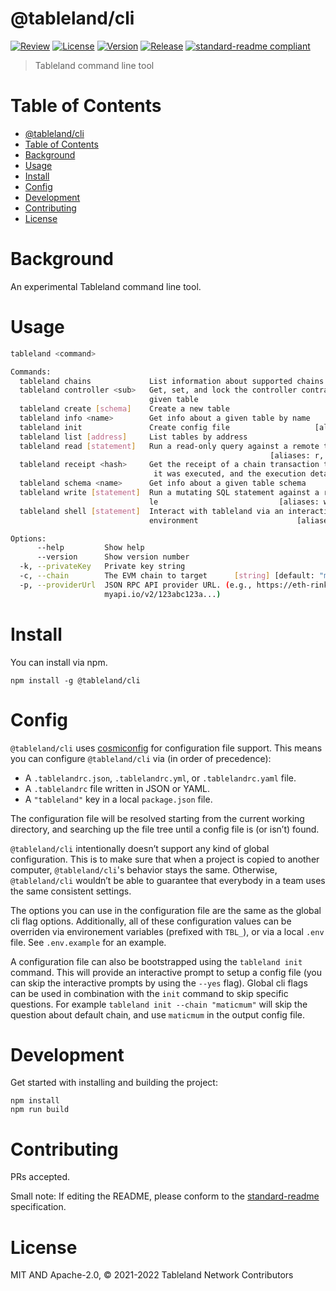# @tableland/cli

[![Review](https://github.com/tablelandnetwork/js-tableland-cli/actions/workflows/review.yml/badge.svg)](https://github.com/tablelandnetwork/js-tableland-cli/actions/workflows/review.yml)
[![License](https://img.shields.io/github/license/tablelandnetwork/js-tableland-cli.svg)](./LICENSE)
[![Version](https://img.shields.io/github/package-json/v/tablelandnetwork/js-tableland-cli.svg)](./package.json)
[![Release](https://img.shields.io/github/release/tablelandnetwork/js-tableland-cli.svg)](https://github.com/tablelandnetwork/js-tableland-cli/releases/latest)
[![standard-readme compliant](https://img.shields.io/badge/standard--readme-OK-green.svg)](https://github.com/RichardLitt/standard-readme)

> Tableland command line tool

# Table of Contents

- [@tableland/cli](#tablelandcli)
- [Table of Contents](#table-of-contents)
- [Background](#background)
- [Usage](#usage)
- [Install](#install)
- [Config](#config)
- [Development](#development)
- [Contributing](#contributing)
- [License](#license)

# Background

An experimental Tableland command line tool.

# Usage

```bash
tableland <command>

Commands:
  tableland chains             List information about supported chains
  tableland controller <sub>   Get, set, and lock the controller contract for a
                               given table
  tableland create [schema]    Create a new table
  tableland info <name>        Get info about a given table by name
  tableland init               Create config file                   [aliases: i]
  tableland list [address]     List tables by address
  tableland read [statement]   Run a read-only query against a remote table
                                                          [aliases: r, query, q]
  tableland receipt <hash>     Get the receipt of a chain transaction to know if
                                it was executed, and the execution details
  tableland schema <name>      Get info about a given table schema
  tableland write [statement]  Run a mutating SQL statement against a remote tab
                               le                           [aliases: w, run, r]
  tableland shell [statement]  Interact with tableland via an interactive shell
                               environment                      [aliases: s, sh]

Options:
      --help         Show help                                         [boolean]
      --version      Show version number                               [boolean]
  -k, --privateKey   Private key string                                 [string]
  -c, --chain        The EVM chain to target      [string] [default: "maticmum"]
  -p, --providerUrl  JSON RPC API provider URL. (e.g., https://eth-rinkeby.alche
                     myapi.io/v2/123abc123a...)                         [string]
```

# Install

You can install via npm.

```
npm install -g @tableland/cli
```

# Config

`@tableland/cli` uses [cosmiconfig](https://github.com/davidtheclark/cosmiconfig) for configuration file support. This means you can configure `@tableland/cli` via (in order of precedence):

- A `.tablelandrc.json`, `.tablelandrc.yml`, or `.tablelandrc.yaml` file.
- A `.tablelandrc` file written in JSON or YAML.
- A `"tableland"` key in a local `package.json` file.

The configuration file will be resolved starting from the current working directory, and searching up the file tree until a config file is (or isn’t) found.

`@tableland/cli` intentionally doesn’t support any kind of global configuration. This is to make sure that when a project is copied to another computer, `@tableland/cli`'s behavior stays the same. Otherwise, `@tableland/cli` wouldn’t be able to guarantee that everybody in a team uses the same consistent settings.

The options you can use in the configuration file are the same as the global cli flag options. Additionally, all of these configuration values can be overriden via environement variables (prefixed with `TBL_`), or via a local `.env` file. See `.env.example` for an example.

A configuration file can also be bootstrapped using the `tableland init` command. This will provide an interactive prompt to setup a config file (you can skip the interactive prompts by using the `--yes` flag). Global cli flags can be used in combination with the `init` command to skip specific questions. For example `tableland init --chain "maticmum"` will skip the question about default chain, and use `maticmum` in the output config file.

# Development

Get started with installing and building the project:

```shell
npm install
npm run build
```

# Contributing

PRs accepted.

Small note: If editing the README, please conform to the
[standard-readme](https://github.com/RichardLitt/standard-readme) specification.

# License

MIT AND Apache-2.0, © 2021-2022 Tableland Network Contributors
